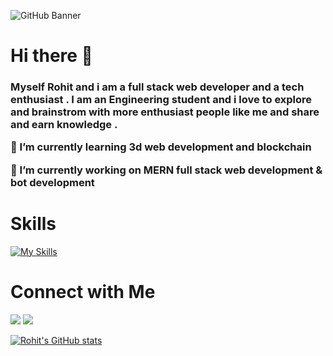 
![GitHub Banner](https://cdn.discordapp.com/attachments/577128047740977162/1008033276486758490/Nature_Travel_Youtube_Video_Intro.gif)




<h1>Hi there 👋 </h1>
 
 <h3>Myself Rohit and i am a full stack web developer and a tech enthusiast . I am an Engineering student and i love to explore and brainstrom with more enthusiast people like me and share and earn knowledge .

 🌱 I’m currently learning 3d web development and blockchain
 
 🔭 I’m currently working on MERN full stack web development & bot development</h3>
 
<h1><Strong>Skills</Strong></h1>

[![My Skills](https://skills.thijs.gg/icons?i=js,html,css,wasm,figma,git,mongodb,nextjs,nodejs,py,tailwind,ts,unity,c,cpp)](https://skills.thijs.gg)
<!-- [![](https://img.shields.io/badge/Node.js-43853D?style=flat&logo=node.js&logoColor=white)]()
[![](https://img.shields.io/badge/React-20232A?style=flat&logo=react&logoColor=61DAFB)]()
[![](https://img.shields.io/badge/Redux-593D88?style=flat&logo=redux&logoColor=white)]()
[![](	https://img.shields.io/badge/React_Router-CA4245?style=flat&logo=react-router&logoColor=white)]()
[![](https://img.shields.io/badge/JavaScript-F7DF1E?style=flat&logo=javascript&logoColor=black)]()
![Threejs](https://img.shields.io/badge/threejs-black?style=for-the-badge&logo=three.js&logoColor=white)
[![](https://img.shields.io/badge/Python-14354C?style=flat&logo=python&logoColor=white)]()
[![](https://img.shields.io/badge/C-00599C?style=flat&logo=c&logoColor=white)]()
[![](	https://img.shields.io/badge/C%2B%2B-00599C?style=flat&logo=c%2B%2B&logoColor=white)]()
[![](https://img.shields.io/badge/HTML5-E34F26?style=flat&logo=html5&logoColor=white)]()
[![](	https://img.shields.io/badge/CSS3-1572B6?style=flat&logo=css3&logoColor=white)]()
[![](https://img.shields.io/badge/TypeScript-007ACC?style=flat&logo=typescript&logoColor=white)]() -->
<h1><Strong>Connect with Me </Strong></h1>

<!-- [![](https://img.icons8.com/fluency/48/000000/instagram-new.png)]() -->
[![](https://img.icons8.com/color/48/000000/linkedin.png)](https://www.linkedin.com/in/rohit-yadav-b2a0a7202/)
[![](https://img.icons8.com/fluency/48/000000/twitter-squared.png)](https://twitter.com/yadav_rohit_26)

<!--
**yadav-rohit/yadav-rohit** is a ✨ _special_ ✨ repository because its `README.md` (this file) appears on your GitHub profile.

Here are some ideas to get you started:

- 🔭 I’m currently working on ...
- 🌱 I’m currently learning ...
- 👯 I’m looking to collaborate on ...
- 🤔 I’m looking for help with ...
- 💬 Ask me about ...
- 📫 How to reach me: ...
- 😄 Pronouns: ...
- ⚡ Fun fact: ...
-->
[![Rohit's GitHub stats](https://github-readme-stats.vercel.app/api?username=yadav-rohit&theme=radical)](https://github.com/anuraghazra/github-readme-stats)
